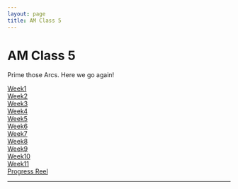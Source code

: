 ```yaml
---
layout: page
title: AM Class 5
---
```


# AM Class 5

Prime those Arcs. Here we go again!

<div class="big-link-holder"><a href="week1.html"><div class="big-link">Week1</div></a></div>
<div class="big-link-holder"><a href="week2.html"><div class="big-link">Week2</div></a></div>
<div class="big-link-holder"><a href="week3.html"><div class="big-link">Week3</div></a></div>
<div class="big-link-holder"><a href="week4.html"><div class="big-link">Week4</div></a></div>
<div class="big-link-holder"><a href="week5.html"><div class="big-link">Week5</div></a></div>
<div class="big-link-holder"><a href="week6.html"><div class="big-link">Week6</div></a></div>
<div class="big-link-holder"><a href="week7.html"><div class="big-link">Week7</div></a></div>
<div class="big-link-holder"><a href="week8.html"><div class="big-link">Week8</div></a></div>
<div class="big-link-holder"><a href="week9.html"><div class="big-link">Week9</div></a></div>
<div class="big-link-holder"><a href="week10.html"><div class="big-link">Week10</div></a></div>
<div class="big-link-holder"><a href="week11.html"><div class="big-link">Week11</div></a></div>
<div class="big-link-holder"><a href="progress-reel.html"><div class="big-link">Progress Reel</div></a></div>

----
